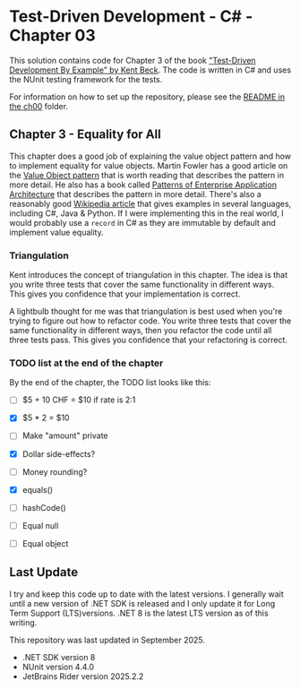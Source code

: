 # Test-Driven Development - C# - Chapter 03

This solution contains code for Chapter 3 of the book ["Test-Driven Development By Example" by 
Kent Beck](https://a.co/d/1sr05eT). The code is written in C# and uses the NUnit testing framework for the tests. 

For information on how to set up the repository, please see the [README in the ch00](../ch00/README.md) folder.

## Chapter 3 - Equality for All
This chapter does a good job of explaining the value object pattern and how to implement equality for value objects.
Martin Fowler has a good article on the [Value Object pattern](https://martinfowler.com/bliki/ValueObject.html) that is 
worth reading that describes the pattern in more detail. He also has a book called [Patterns of Enterprise Application
Architecture](https://a.co/d/bDrbiQw) that describes the pattern in more detail. There's also a reasonably good [Wikipedia
article](https://en.wikipedia.org/wiki/Value_object) that gives examples in several languages, including C#, Java & Python.
If I were implementing this in the real world, I would probably use a `record` in C# as they are immutable by default and
implement value equality.

### Triangulation
Kent introduces the concept of triangulation in this chapter. The idea is that you write three tests that cover the same 
functionality in different ways. This gives you confidence that your implementation is correct.

A lightbulb thought for me was that triangulation is best used when you're trying to figure out how to refactor code.
You write three tests that cover the same functionality in different ways, then you refactor the code until all three
tests pass. This gives you confidence that your refactoring is correct.

### TODO list at the end of the chapter
By the end of the chapter, the TODO list looks like this:
- [ ] \$5 + 10 CHF = $10 if rate is 2:1
- [x] \$5 * 2 = $10
- [ ] Make "amount" private
- [x] Dollar side-effects?
- [ ] Money rounding?
- [x] equals()
- [ ] hashCode()
- [ ] Equal null
- [ ] Equal object


## Last Update
I try and keep this code up to date with the latest versions. I generally wait until a new version of .NET SDK is 
released and I only update it for Long Term Support (LTS)versions. .NET 8 is the latest LTS version as of this writing.

This repository was last updated in September 2025.
- .NET SDK version 8
- NUnit version 4.4.0
- JetBrains Rider version 2025.2.2